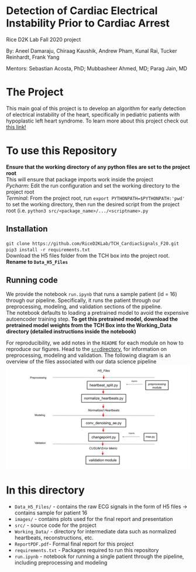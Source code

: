 # Detection of Cardiac Electrical Instability Prior to Cardiac Arrest
Rice D2K Lab Fall 2020 project

By: Aneel Damaraju, Chiraag Kaushik, Andrew Pham, Kunal Rai, Tucker Reinhardt, Frank Yang

Mentors: Sebastian Acosta, PhD; Mubbasheer Ahmed, MD; Parag Jain, MD

# The Project 

This main goal of this project is to develop an algorithm for early detection of electrical instability of the heart, specifically in pediatric patients with hypoplastic left heart syndrome. To learn more about this project check out [this link!](https://github.com/RiceD2KLab/TCH_CardiacSignals_F20/blob/master/ReportPDF.pdf)


# To use this Repository

**Ensure that the working directory of any python files are set to the project root**\
This will ensure that package imports work inside the project\
*Pycharm*: Edit the run configuration and set the working directory to the project root\
*Terminal*: From the project root, run `export PYTHONPATH=$PYTHONPATH:'pwd'` to set the working directory, then run the desired script from the project root (i.e. `python3 src/<package_name>/.../<scriptname>.py`


## Installation

`git clone https://github.com/RiceD2KLab/TCH_CardiacSignals_F20.git` \
`pip3 install -r requirements.txt` \
Download the H5 files folder from the TCH box into the project root. **Rename  to `Data_H5_Files`**

## Running code 
We provide the notebook `run.ipynb` that runs a sample patient (id = 16) through our pipeline. Specifically, it runs the
patient through our preprocessing, modeling, and validation sections of the pipeline.\
The notebook defaults to loading a pretrained model to avoid the expensive autoencoder training step. **To get this pretrained model, 
download the pretrained model weights from the TCH Box into the Working_Data directory (detailed instructions inside the notebook)**


For reproducibility, we add notes in the `README` for each module on how to reproduce our figures. Head to the [``src``directory](https://github.com/RiceD2KLab/TCH_CardiacSignals_F20/tree/master/src), for information on preprocessing, modeling and validation.
The following diagram is an overview of the files associated with our data science pipeline
![Data Science Pipeline Overview](images/pipelinediagram.svg) 

# In this directory
* `Data_H5_Files/` - contains the raw ECG signals in the form of H5 files -> contains sample for patient 16
* `images/` - contains plots used for the final report and presentation
*  `src/` - source code for the project
* `Working_Data/` - directory for intermediate data such as normalized heartbeats, reconstructions, etc.
* ``ReportPDF.pdf``- Formal final report for this project
* ``requirements.txt`` - Packages required to run this repository
* `run.ipynb` - notebook for running a single patient through the pipeline, including preprocessing and modeling
